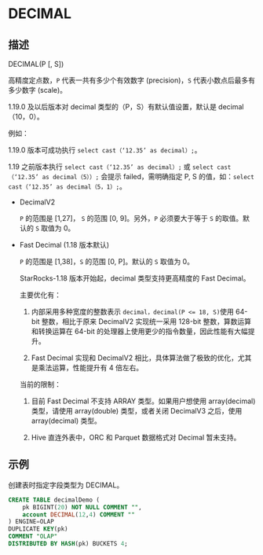 # DECIMAL

## 描述

DECIMAL(P [, S])

高精度定点数，`P` 代表一共有多少个有效数字 (precision)，`S` 代表小数点后最多有多少数字 (scale)。

1.19.0 及以后版本对 decimal 类型的（P，S）有默认值设置，默认是 decimal（10，0）。

例如：

1.19.0 版本可成功执行 `select cast（‘12.35’ as decimal）;`。

1.19 之前版本执行 `select cast（‘12.35’ as decimal）;` 或 `select cast（‘12.35’ as decimal（5））;` 会提示 failed，需明确指定 P, S 的值，如：`select cast（‘12.35’ as decimal（5，1）;`。

* DecimalV2

  `P` 的范围是 [1,27]， `S` 的范围 [0, 9]。另外，`P` 必须要大于等于 `S` 的取值。默认的 `S` 取值为 0。

* Fast Decimal  (1.18 版本默认)

  `P` 的范围是 [1,38]，`S` 的范围 [0, P]。默认的 `S` 取值为 0。

  StarRocks-1.18 版本开始起，decimal 类型支持更高精度的 Fast Decimal。

  主要优化有：
  
  1. 内部采用多种宽度的整数表示 `decimal，decimal(P <= 18, S)`使用 64-bit 整数，相比于原来 DecimalV2 实现统一采用 128-bit 整数，算数运算和转换运算在 64-bit 的处理器上使用更少的指令数量，因此性能有大幅提升。

  2. Fast Decimal 实现和 DecimalV2 相比，具体算法做了极致的优化，尤其是乘法运算，性能提升有 4 倍左右。
  
  当前的限制：
  
  1. 目前 Fast Decimal 不支持 ARRAY 类型。如果用户想使用 array(decimal)类型，请使用 array(double) 类型，或者关闭 DecimalV3 之后，使用 array(decimal) 类型。
  
  2. Hive 直连外表中，ORC 和 Parquet 数据格式对 Decimal 暂未支持。

## 示例

创建表时指定字段类型为 DECIMAL。

```sql
CREATE TABLE decimalDemo (
    pk BIGINT(20) NOT NULL COMMENT "",
    account DECIMAL(12,4) COMMENT ""
) ENGINE=OLAP 
DUPLICATE KEY(pk)
COMMENT "OLAP"
DISTRIBUTED BY HASH(pk) BUCKETS 4;
```
